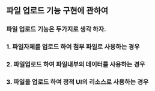 ## 파일 업로드 기능 구현에 관하여
### 파일 업로드 기능은 두가지로 생각 하자.
### 1. 파일자체를 업로드 하여 첨부 파일로 사용하는 경우
### 2. 파일업로드 하여 파일내부의 데이터를 사용하는 경우
### 3. 파일을 업로드 하여 정적 UI의 리소스로 사용하는 경우
